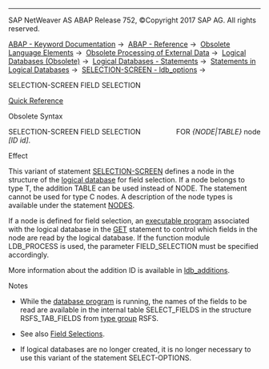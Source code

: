   

* * *

SAP NetWeaver AS ABAP Release 752, ©Copyright 2017 SAP AG. All rights reserved.

[ABAP - Keyword Documentation](javascript:call_link\('abenabap.htm'\)) →  [ABAP - Reference](javascript:call_link\('abenabap_reference.htm'\)) →  [Obsolete Language Elements](javascript:call_link\('abenabap_obsolete.htm'\)) →  [Obsolete Processing of External Data](javascript:call_link\('abendata_storage_obsolete.htm'\)) →  [Logical Databases (Obsolete)](javascript:call_link\('abenldb.htm'\)) →  [Logical Databases - Statements](javascript:call_link\('abenldb_abap_statements.htm'\)) →  [Statements in Logical Databases](javascript:call_link\('abenldb_statements.htm'\)) →  [SELECTION-SCREEN - ldb\_options](javascript:call_link\('abapselection-screen_ldb.htm'\)) → 

SELECTION-SCREEN FIELD SELECTION

[Quick Reference](javascript:call_link\('abapselection-screen_fiel_shortref.htm'\))

Obsolete Syntax

SELECTION-SCREEN FIELD SELECTION
                 FOR *{*NODE*|*TABLE*}* node *\[*ID id*\]*.

Effect

This variant of statement [SELECTION-SCREEN](javascript:call_link\('abapselection-screen.htm'\)) defines a node in the structure of the [logical database](javascript:call_link\('abenlogical_data_base_glosry.htm'\) "Glossary Entry") for field selection. If a node belongs to type T, the addition TABLE can be used instead of NODE. The statement cannot be used for type C nodes. A description of the node types is available under the statement [NODES](javascript:call_link\('abapnodes.htm'\)).

If a node is defined for field selection, an [executable program](javascript:call_link\('abenexecutable_program_glosry.htm'\) "Glossary Entry") associated with the logical database in the [GET](javascript:call_link\('abapget-.htm'\)) statement to control which fields in the node are read by the logical database. If the function module LDB\_PROCESS is used, the parameter FIELD\_SELECTION must be specified accordingly.

More information about the addition ID is available in [ldb\_additions](javascript:call_link\('abapselection-screen_ldb_additions.htm'\)).

Notes

-   While the [database program](javascript:call_link\('abendatabase_program_glosry.htm'\) "Glossary Entry") is running, the names of the fields to be read are available in the internal table SELECT\_FIELDS in the structure RSFS\_TAB\_FIELDS from [type group](javascript:call_link\('abentype_group_1_glosry.htm'\) "Glossary Entry") RSFS.
    
-   See also [Field Selections](javascript:call_link\('abenldb_field_selections.htm'\)).
    
-   If logical databases are no longer created, it is no longer necessary to use this variant of the statement SELECT-OPTIONS.